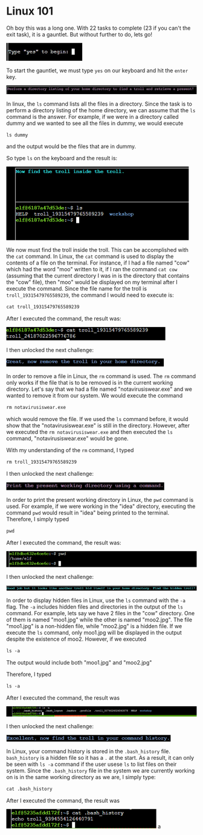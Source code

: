 # Linux 101
Oh boy this was a long one. With 22 tasks to complete (23 if you can't the exit task), it is a gauntlet. But without further to do, lets go!

![](../images/Linux-101-Challenge-1.jpg)

To start the gauntlet, we must type `yes` on our keyboard and hit the `enter` key.

![](../images/Linux-101-Challenge-2.jpg)

In linux, the `ls` command lists all the files in a directory. Since the task is to perform a directory listing of the home directory, we can assume that the `ls` command is the answer. For example, if we were in a directory called dummy and we wanted to see all the files in dummy, we would execute 
```txt
ls dummy
```
and the output would be the files that are in dummy.

So type `ls` on the keyboard and the result is:

![](../images/Linux-101-part-3.png)

We now must find the troll inside the troll. This can be accomplished with the `cat` command. In Linux, the `cat` command is used to display the contents of a file on the terminal. For instance, if I had a file named "cow" which had the word "moo" written to it, if I ran the command `cat cow` (assuming that the current directory I was in is the directory that contains the "cow" file), then "moo" would be displayed on my terminal after I execute the command. Since the file name for the troll is `troll_19315479765589239`, the command I would need to execute is:
```txt
cat troll_19315479765589239
```
After I executed the command, the result was:

![](../images/Linux-101-part-4.png)

I then unlocked the next challenge:

![](../images/Linux-101-Challenge-4.jpg)

In order to remove a file in Linux, the `rm` command is used. The `rm` command only works if the file that is to be removed is in the current working directory. Let's say that we had a file named "notavirusiswear.exe" and we wanted to remove it from our system. We would execute the command
```txt
rm notavirusiswear.exe
```
which would remove the file. If we used the `ls` command before, it would show that the "notavirusiswear.exe" is still in the directory. However, after we executed the `rm notavirusiswear.exe` and then executed the `ls` command, "notavirusiswear.exe" would be gone.

With my understanding of the `rm` command, I typed

```txt
rm troll_19315479765589239
```

I then unlocked the next challenge:

![](../images/Linux-101-Challenge-5.jpg)

In order to print the present working directory in Linux, the `pwd` command is used. For example, if we were working in the "idea" directory, executing the command `pwd` would result in "idea" being printed to the terminal. Therefore, I simply typed

```txt
pwd
```
After I executed the command, the result was:

![](../images/Linux-101-part-7.png) 

I then unlocked the next challenge:

![](../images/Linux-101-Challenge-6.jpg)

In order to display hidden files in Linux, use the `ls` command with the `-a` flag. The `-a` includes hidden files and directories in the output of the `ls` command. For example, lets say we have 2 files in the "cow" directory. One of them is named "moo1.jpg" while the other is named "moo2.jpg". The file "moo1.jpg" is a non-hidden file, while "moo2.jpg" is a hidden file. If we execute the `ls` command, only moo1.jpg will be displayed in the output despite the existence of moo2. However, if we executed 

```txt
ls -a
```

The output would include both "moo1.jpg" and "moo2.jpg"

Therefore, I typed

```txt
ls -a
```
After I executed the command, the result was

![](../images/Linux-101-part-12.png)

I then unlocked the next challenge:

![](../images/Linux-101-Challenge-7.jpg)

In Linux, your command history is stored in the `.bash_history` file. `bash_history` is a hidden file so it has a `.` at the start. As a result, it can only be seen with `ls -a` command if the user usese `ls` to list files on their system. Since the `.bash_history` file in the system we are currently working on is in the same working directory as we are, I simply type:

```txt
cat .bash_history
```
After I executed the command, the result was

![](../images/Linux-101-part-13.png)
a

